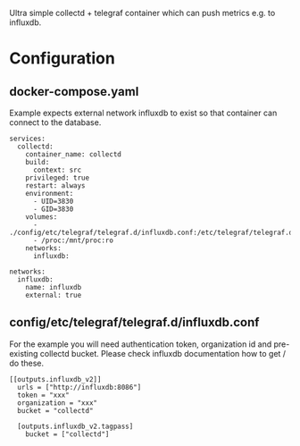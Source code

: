 Ultra simple collectd + telegraf container which can push metrics e.g. to influxdb.

# Configuration 

## docker-compose.yaml

Example expects external network influxdb to exist so that container can connect to the database. 

```
services:
  collectd:
    container_name: collectd
    build:
      context: src
    privileged: true
    restart: always
    environment:
      - UID=3830
      - GID=3830
    volumes:
      - ./config/etc/telegraf/telegraf.d/influxdb.conf:/etc/telegraf/telegraf.d/influxdb.conf
      - /proc:/mnt/proc:ro
    networks:
      influxdb:

networks:
  influxdb:
    name: influxdb
    external: true
```

## config/etc/telegraf/telegraf.d/influxdb.conf

For the example you will need authentication token, organization id and pre-existing collectd bucket. Please check influxdb documentation how to get / do these.

```
[[outputs.influxdb_v2]]
  urls = ["http://influxdb:8086"]
  token = "xxx"
  organization = "xxx"
  bucket = "collectd"

  [outputs.influxdb_v2.tagpass]
    bucket = ["collectd"]
```
